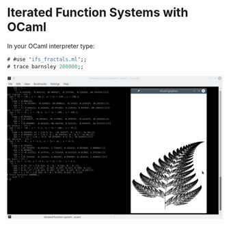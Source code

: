 Iterated Function Systems with OCaml
====================================

In your OCaml interpreter type:

```ocaml
# #use "ifs_fractals.ml";;
# trace barnsley 200000;;
```

![Barnsley Fern](example/barnsley.png "Barnsley Fern")
